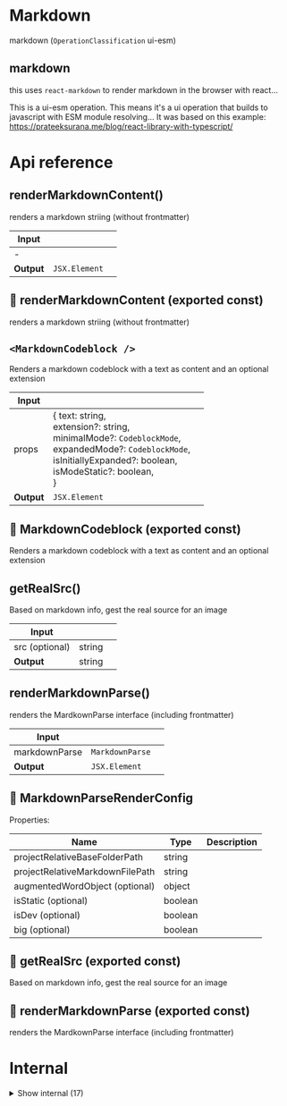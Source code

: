 # Markdown

markdown (`OperationClassification` ui-esm)


## markdown

this uses `react-markdown` to render markdown in the browser with react...

This is a ui-esm operation. This means it's a ui operation that builds to javascript with ESM module resolving... It was based on this example: https://prateeksurana.me/blog/react-library-with-typescript/




# Api reference

## renderMarkdownContent()

renders a markdown striing (without frontmatter)


| Input      |    |    |
| ---------- | -- | -- |
| - | | |
| **Output** | `JSX.Element`   |    |



## 📄 renderMarkdownContent (exported const)

renders a markdown striing (without frontmatter)


## `<MarkdownCodeblock />`

Renders a markdown codeblock with a text as content and an optional extension


| Input      |    |    |
| ---------- | -- | -- |
| props | { text: string, <br />extension?: string, <br />minimalMode?: `CodeblockMode`, <br />expandedMode?: `CodeblockMode`, <br />isInitiallyExpanded?: boolean, <br />isModeStatic?: boolean, <br /> } |  |
| **Output** | `JSX.Element`   |    |



## 📄 MarkdownCodeblock (exported const)

Renders a markdown codeblock with a text as content and an optional extension


## getRealSrc()

Based on markdown info, gest the real source for an image


| Input      |    |    |
| ---------- | -- | -- |
| src (optional) | string |  |,| config | `MarkdownParseRenderConfig` |  |
| **Output** | string   |    |



## renderMarkdownParse()

renders the MardkownParse interface (including frontmatter)


| Input      |    |    |
| ---------- | -- | -- |
| markdownParse | `MarkdownParse` |  |,| config | `MarkdownParseRenderConfig` |  |
| **Output** | `JSX.Element`   |    |



## 🔹 MarkdownParseRenderConfig

Properties: 

 | Name | Type | Description |
|---|---|---|
| projectRelativeBaseFolderPath  | string |  |
| projectRelativeMarkdownFilePath  | string |  |
| augmentedWordObject (optional) | object |  |
| isStatic (optional) | boolean |  |
| isDev (optional) | boolean |  |
| big (optional) | boolean |  |



## 📄 getRealSrc (exported const)

Based on markdown info, gest the real source for an image


## 📄 renderMarkdownParse (exported const)

renders the MardkownParse interface (including frontmatter)

# Internal

<details><summary>Show internal (17)</summary>
    
  # getUrlFromRelativeUrl()

gets the renderable asset url from the relative url


| Input      |    |    |
| ---------- | -- | -- |
| relativeUrl | string |  |,| relativeUrlStrategy | api / static |  |,| projectRelativeBaseFolderPath | string |  |,| projectRelativeMarkdownFilePath | string |  |
| **Output** | `String`   |    |



## getYoutubeId()

| Input      |    |    |
| ---------- | -- | -- |
| - | | |
| **Output** | string   |    |



## header()

| Input      |    |    |
| ---------- | -- | -- |
| - | | |
| **Output** | `JSX.Element`   |    |



## renderFrontmatter()

Renders markdown frontmatter parameters (and optionally a spacer)


| Input      |    |    |
| ---------- | -- | -- |
| parameters | `Frontmatter` |  |,| config (optional) | { renderSpacer?: boolean, <br /> } |  |
| **Output** | `JSX.Element`   |    |



## renderMarkdownChunk()

renders a MarkdownChunk interface


| Input      |    |    |
| ---------- | -- | -- |
| chunk | `MarkdownChunk` |  |,| config | `MarkdownParseRenderConfig` |  |
| **Output** | `JSX.Element`   |    |



## renderMarkdownTitle()

renders a markdown title (level should be 1 for h1 and 6 for h6)


| Input      |    |    |
| ---------- | -- | -- |
| title | string |  |,| level | number |  |
| **Output** | `JSX.Element`   |    |



## useOpenHashDetails()

| Input      |    |    |
| ---------- | -- | -- |
| - | | |
| **Output** |    |    |



## 🔹 CodeblockMode

## 📄 defaultExpandedMode (exported const)

## 📄 defaultMinimalMode (exported const)

## 📄 getUrlFromRelativeUrl (exported const)

gets the renderable asset url from the relative url


## 📄 getYoutubeId (exported const)

## 📄 header (exported const)

## 📄 renderFrontmatter (exported const)

Renders markdown frontmatter parameters (and optionally a spacer)


## 📄 renderMarkdownChunk (exported const)

renders a MarkdownChunk interface


## 📄 renderMarkdownTitle (exported const)

renders a markdown title (level should be 1 for h1 and 6 for h6)


## 📄 useOpenHashDetails (exported const)

  </details>

